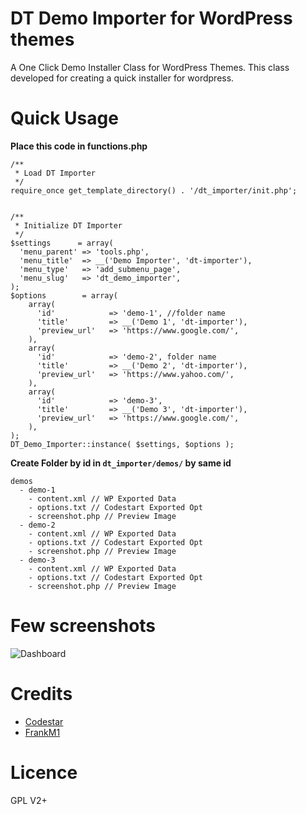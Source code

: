 # DT Demo Importer for WordPress themes
A One Click Demo Installer Class for WordPress Themes. This class developed for creating a quick installer for wordpress.


# Quick Usage

**Place this code in functions.php**
````
/**
 * Load DT Importer
 */
require_once get_template_directory() . '/dt_importer/init.php';


/**
 * Initialize DT Importer
 */
$settings      = array(
  'menu_parent' => 'tools.php',
  'menu_title'  => __('Demo Importer', 'dt-importer'),
  'menu_type'   => 'add_submenu_page',
  'menu_slug'   => 'dt_demo_importer',
);
$options        = array(
    array(
      'id'            => 'demo-1', //folder name
      'title'         => __('Demo 1', 'dt-importer'),
      'preview_url'   => 'https://www.google.com/',
    ),
    array(
      'id'            => 'demo-2', folder name
      'title'         => __('Demo 2', 'dt-importer'),
      'preview_url'   => 'https://www.yahoo.com/',
    ),
    array(
      'id'            => 'demo-3',
      'title'         => __('Demo 3', 'dt-importer'),
      'preview_url'   => 'https://www.google.com/',
    ),
);
DT_Demo_Importer::instance( $settings, $options );
````

**Create Folder by id in ````dt_importer/demos/```` by same id**
````
demos
  - demo-1
    - content.xml // WP Exported Data
    - options.txt // Codestart Exported Opt
    - screenshot.php // Preview Image
  - demo-2
    - content.xml // WP Exported Data
    - options.txt // Codestart Exported Opt
    - screenshot.php // Preview Image
  - demo-3
    - content.xml // WP Exported Data
    - options.txt // Codestart Exported Opt
    - screenshot.php // Preview Image
````

# Few screenshots
![Dashboard](http://i.imgur.com/u8oknuS.jpg)

# Credits
* [Codestar](https://github.com/Codestar/codestar-framework)
* [FrankM1](https://github.com/FrankM1/radium-one-click-demo-install)

# Licence
GPL V2+